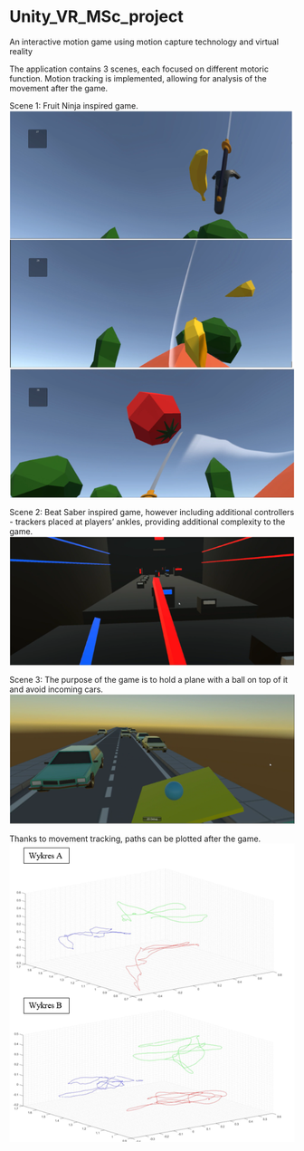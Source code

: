 # Unity_VR_MSc_project
An interactive motion game using motion capture technology and virtual reality

The application contains 3 scenes, each focused on different motoric function. Motion tracking is implemented, allowing for analysis of the movement after the game.

Scene 1:
Fruit Ninja inspired game.
<img src="game_screenshots/fn_1.PNG"/>
<img src="game_screenshots/fn_2.PNG"/>

Scene 2:
Beat Saber inspired game, however including additional controllers - trackers placed at players’ ankles, providing additional complexity to the game.
<img src="game_screenshots/bs_1.PNG"/>

Scene 3:
The purpose of the game is to hold a plane with a ball on top of it and avoid incoming cars. 
<img src="game_screenshots/ball_1.PNG"/>

Thanks to movement tracking, paths can be plotted after the game.
<img src="game_screenshots/plots.PNG"/>

